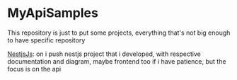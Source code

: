 # MyApiSamples

This repository is just to put some projects, everything that's not big enough to have specific repository

[NestjsJs](https://github.com/UR4N0-235/MyApiSample/tree/main/nestjs): on i push nestjs project that i developed, with respective documentation and diagram, maybe frontend too if i have patience, but the focus is on the api